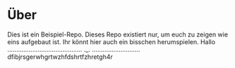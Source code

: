 # Über

Dies ist ein Beispiel-Repo. Dieses Repo existiert nur, um euch zu zeigen wie eins aufgebaut ist. Ihr könnt hier auch ein bisschen herumspielen.
Hallo
..........................................   ._.   ...........................
dfibjrsgerwhgrtwzhfdshrtfzhretgh4r
